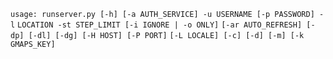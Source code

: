 `usage: runserver.py [-h] [-a AUTH_SERVICE] -u USERNAME [-p PASSWORD] -l`
                    `LOCATION -st STEP_LIMIT [-i IGNORE | -o ONLY]`
                    `[-ar AUTO_REFRESH] [-dp] [-dl] [-dg] [-H HOST] [-P PORT]`
                    `[-L LOCALE] [-c] [-d] [-m] [-k GMAPS_KEY]`